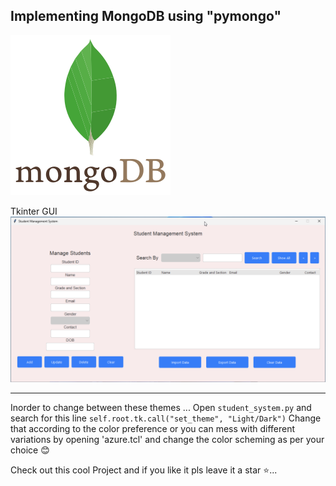 Implementing MongoDB using "pymongo"
------------------------------------------------------------------------------------------------------------------------------------
<img src="https://raw.githubusercontent.com/devicons/devicon/master/icons/mongodb/mongodb-original-wordmark.svg">
 

  <bold> Tkinter GUI </bold>
  <img src="bg_images/Light-Tk.png"/>


  


 ------------------------------------------------------------------------------------------------------------------------------------  
Inorder to change between these themes ... Open `student_system.py` and search for this line `self.root.tk.call("set_theme", "Light/Dark")`
Change that according to the color preference or you can mess with different variations by opening 'azure.tcl' and change the color scheming as per your choice 😊

   
 <p>Check out this cool Project and if you like it pls leave it a star ⭐... </p>
 




